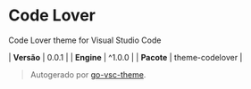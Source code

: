 # Code Lover

Code Lover theme for Visual Studio Code

| **Versão** | 0.0.1 |
| **Engine** | ^1.0.0 |
| **Pacote** | theme-codelover |

> Autogerado por [go-vsc-theme](https://github.com/natalbu/go-vsc-theme).
